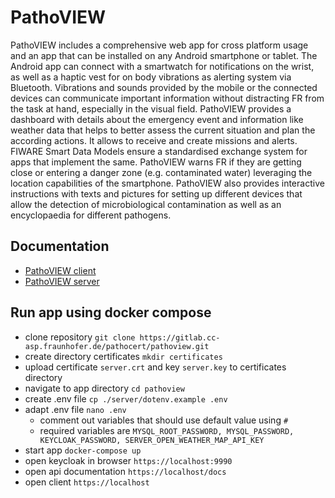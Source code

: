 # PathoVIEW

PathoVIEW includes a comprehensive web app for cross platform usage and an app that can be installed on any Android smartphone or tablet. The Android app can connect with a smartwatch for notifications on the wrist, as well as a haptic vest for on body vibrations as alerting system via Bluetooth. Vibrations and sounds provided by the mobile or the connected devices can communicate important information without distracting FR from the task at hand, especially in the visual field.
PathoVIEW provides a dashboard with details about the emergency event and information like weather data that helps to better assess the current situation and plan the according actions.
It allows to receive and create missions and alerts. FIWARE Smart Data Models ensure a standardised exchange system for apps that implement the same.
PathoVIEW warns FR if they are getting close or entering a danger zone (e.g. contaminated water) leveraging the location capabilities of the smartphone.
PathoVIEW also provides interactive instructions with texts and pictures for setting up different devices that allow the detection of microbiological contamination as well as an encyclopaedia for different pathogens.

## Documentation

* [PathoVIEW client](client/readme.md)
* [PathoVIEW server](server/readme.md)

## Run app using docker compose

- clone repository `git clone https://gitlab.cc-asp.fraunhofer.de/pathocert/pathoview.git`
- create directory certificates `mkdir certificates`
- upload certificate `server.crt` and key `server.key` to certificates directory
- navigate to app directory `cd pathoview`
- create .env file `cp ./server/dotenv.example .env`
- adapt .env file `nano .env`
  - comment out variables that should use default value using `#`
  - required variables are `MYSQL_ROOT_PASSWORD, MYSQL_PASSWORD, KEYCLOAK_PASSWORD, SERVER_OPEN_WEATHER_MAP_API_KEY`
- start app `docker-compose up`
- open keycloak in browser `https://localhost:9990`
- open api documentation `https://localhost/docs`
- open client `https://localhost`
